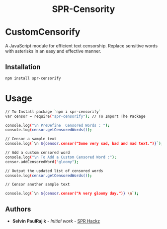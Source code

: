<h1 align=center>SPR-Censority</h1>

# CustomCensorify

A JavaScript module for efficient text censorship. Replace sensitive words with asterisks in an easy and effective manner.

## Installation

```sh
npm install spr-censorify
```

# Usage

```sh
// To Install package `npm i spr-censorify`
var censor = require("spr-censorify"); // To Import The Package

console.log("\n PreDefine  Censored Words : ");
console.log(censor.getCensoredWords());

// Censor a sample text
console.log(`\n ${censor.censor("Some very sad, bad and mad text.")}`);

// Add a custom censored word
console.log("\n To Add a Custom Censored Word :");
censor.addCensoredWord("gloomy");

// Output the updated list of censored words
console.log(censor.getCensoredWords());

// Censor another sample text

console.log(`\n ${censor.censor("A very gloomy day.")} \n`);

```

## Authors

- **Selvin PaulRaj k** - _Initial work_ - [SPR Hackz](https://github.com/SPRHackz)

